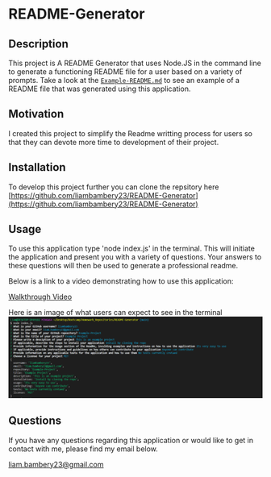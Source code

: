 # README-Generator

## Description
This project is A README Generator that uses Node.JS in the command line to generate a functioning README file for a user based on a variety of prompts. Take a look at the [`Example-README.md`](assets/Example-README.md) to see an example of a README file that was generated using this application.

## Motivation
I created this project to simplify the Readme writting process for users so that they can devote more time to development of their project.

## Installation
To develop this project further you can clone the repsitory here [https://github.com/liambambery23/README-Generator](https://github.com/liambambery23/README-Generator)

## Usage
To use this application type 'node index.js' in the terminal. This will initiate the application and present you with a variety of questions. Your answers to these questions will then be used to generate a professional readme. 

Below is a link to a video demonstrating how to use this application:

[Walkthrough Video](https://drive.google.com/file/d/11-49bQHYiqt7Gjj1KwSxzVUWz9NU6_l9/view?usp=sharing)

Here is an image of what users can expect to see in the terminal
![image of command line](assets/images/screenshot1.png)

## Questions

If you have any questions regarding this application or would like to get in contact with me, please find my email below.

liam.bambery23@gmail.com





